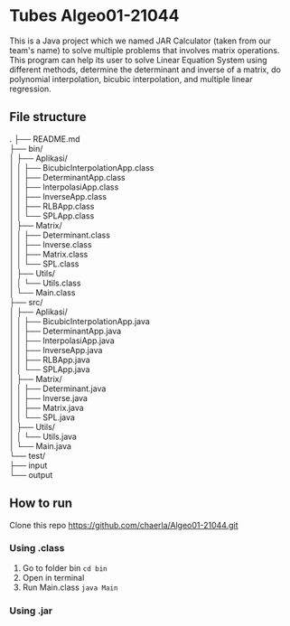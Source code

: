# Tubes Algeo01-21044

This is a Java project which we named JAR Calculator (taken from our team's name) to solve multiple problems that involves matrix operations. This program can help its user to solve Linear Equation System using different methods, determine the determinant and inverse of a matrix, do polynomial interpolation, bicubic interpolation, and multiple linear regression.

## File structure

.
├── README.md  <br>
├── bin/ <br>
│   ├── Aplikasi/ <br>
│   │   ├── BicubicInterpolationApp.class <br>
│   │   ├── DeterminantApp.class <br>
│   │   ├── InterpolasiApp.class <br>
│   │   ├── InverseApp.class <br>
│   │   ├── RLBApp.class <br>
│   │   └── SPLApp.class <br>
│   ├── Matrix/ <br>
│   │   ├── Determinant.class <br>
│   │   ├── Inverse.class <br>
│   │   ├── Matrix.class <br>
│   │   └── SPL.class <br>
│   ├── Utils/ <br>
│   │   └── Utils.class <br>
│   └── Main.class <br>
├── src/ <br>
│   ├── Aplikasi/ <br>
│   │   ├── BicubicInterpolationApp.java <br>
│   │   ├── DeterminantApp.java <br>
│   │   ├── InterpolasiApp.java <br>
│   │   ├── InverseApp.java <br>
│   │   ├── RLBApp.java <br>
│   │   └── SPLApp.java <br>
│   ├── Matrix/ <br>
│   │   ├── Determinant.java <br>
│   │   ├── Inverse.java <br>
│   │   ├── Matrix.java <br>
│   │   └── SPL.java <br>
│   ├── Utils/ <br>
│   │   └── Utils.java <br>
│   └── Main.java <br>
└── test/ <br>
    ├── input <br>
    └── output <br>

## How to run

Clone this repo https://github.com/chaerla/Algeo01-21044.git

### Using .class

1. Go to folder bin `cd bin`
2. Open in terminal
3. Run Main.class `java Main`

### Using .jar
